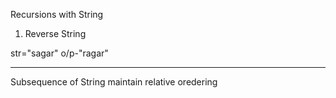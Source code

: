 Recursions with String

1. Reverse String

str="sagar"
o/p-"ragar"




------------------------------

Subsequence of String
maintain relative oredering

